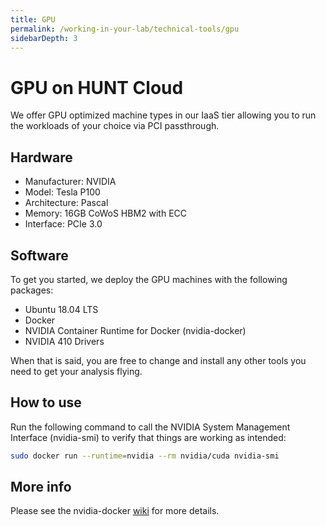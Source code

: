 ```yaml
---
title: GPU
permalink: /working-in-your-lab/technical-tools/gpu
sidebarDepth: 3
---
```


# GPU on HUNT Cloud

We offer GPU optimized machine types in our IaaS tier allowing you to run the workloads of your choice via PCI passthrough.

## Hardware

- Manufacturer: NVIDIA
- Model: Tesla P100
- Architecture: Pascal
- Memory: 16GB CoWoS HBM2 with ECC
- Interface: PCIe 3.0

## Software

To get you started, we deploy the GPU machines with the following packages:

- Ubuntu 18.04 LTS
- Docker
- NVIDIA Container Runtime for Docker (nvidia-docker)
- NVIDIA 410 Drivers

When that is said, you are free to change and install any other tools you need to get your analysis flying.

## How to use

Run the following command to call the NVIDIA System Management Interface (nvidia-smi) to verify that things are working as intended:

```bash
sudo docker run --runtime=nvidia --rm nvidia/cuda nvidia-smi
```

## More info

Please see the nvidia-docker [wiki](https://github.com/NVIDIA/nvidia-docker/wiki) for more details.
